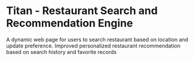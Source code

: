 # Titan - Restaurant Search and Recommendation Engine
A dynamic web page for users to search restaurant based on location and update preference. Improved personalized restaurant recommendation based on search history and favorite records
